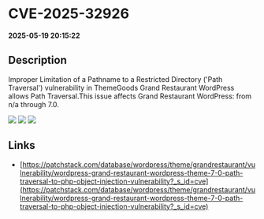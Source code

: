 # CVE-2025-32926

**2025-05-19 20:15:22**

## Description
Improper Limitation of a Pathname to a Restricted Directory ('Path Traversal') vulnerability in ThemeGoods Grand Restaurant WordPress allows Path Traversal.This issue affects Grand Restaurant WordPress: from n/a through 7.0.

![](https://img.shields.io/static/v1?label=Score&message=9.8&color=red)
![](https://img.shields.io/static/v1?label=Severity&message=CRITICAL&color=red)
![](https://img.shields.io/static/v1?label=CWE&message=Traversal&color=green)

## Links
- [https://patchstack.com/database/wordpress/theme/grandrestaurant/vulnerability/wordpress-grand-restaurant-wordpress-theme-7-0-path-traversal-to-php-object-injection-vulnerability?_s_id=cve](https://patchstack.com/database/wordpress/theme/grandrestaurant/vulnerability/wordpress-grand-restaurant-wordpress-theme-7-0-path-traversal-to-php-object-injection-vulnerability?_s_id=cve)
